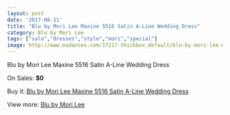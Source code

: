 ```yaml
---
layout: post
date: '2017-08-11'
title: "Blu by Mori Lee Maxine 5516 Satin A-Line Wedding Dress"
category: Blu by Mori Lee
tags: ["sale","dresses","style","mori","special"]
image: http://www.eudances.com/17217-thickbox_default/blu-by-mori-lee-maxine-5516-satin-a-line-wedding-dress.jpg
---
```

Blu by Mori Lee Maxine 5516 Satin A-Line Wedding Dress

On Sales: **$0**
<a href="https://www.eudances.com/en/blu-by-mori-lee/5029-blu-by-mori-lee-maxine-5516-satin-a-line-wedding-dress.html"><amp-img layout="responsive" width="600" height="600" src="//www.eudances.com/17217-thickbox_default/blu-by-mori-lee-maxine-5516-satin-a-line-wedding-dress.jpg" alt="Blu by Mori Lee Maxine 5516 Satin A-Line Wedding Dress 0" /></a>
<a href="https://www.eudances.com/en/blu-by-mori-lee/5029-blu-by-mori-lee-maxine-5516-satin-a-line-wedding-dress.html"><amp-img layout="responsive" width="600" height="600" src="//www.eudances.com/17220-thickbox_default/blu-by-mori-lee-maxine-5516-satin-a-line-wedding-dress.jpg" alt="Blu by Mori Lee Maxine 5516 Satin A-Line Wedding Dress 1" /></a>
<a href="https://www.eudances.com/en/blu-by-mori-lee/5029-blu-by-mori-lee-maxine-5516-satin-a-line-wedding-dress.html"><amp-img layout="responsive" width="600" height="600" src="//www.eudances.com/17219-thickbox_default/blu-by-mori-lee-maxine-5516-satin-a-line-wedding-dress.jpg" alt="Blu by Mori Lee Maxine 5516 Satin A-Line Wedding Dress 2" /></a>
<a href="https://www.eudances.com/en/blu-by-mori-lee/5029-blu-by-mori-lee-maxine-5516-satin-a-line-wedding-dress.html"><amp-img layout="responsive" width="600" height="600" src="//www.eudances.com/17218-thickbox_default/blu-by-mori-lee-maxine-5516-satin-a-line-wedding-dress.jpg" alt="Blu by Mori Lee Maxine 5516 Satin A-Line Wedding Dress 3" /></a>

Buy it: [Blu by Mori Lee Maxine 5516 Satin A-Line Wedding Dress](https://www.eudances.com/en/blu-by-mori-lee/5029-blu-by-mori-lee-maxine-5516-satin-a-line-wedding-dress.html "Blu by Mori Lee Maxine 5516 Satin A-Line Wedding Dress")

View more: [Blu by Mori Lee](https://www.eudances.com/en/39-blu-by-mori-lee "Blu by Mori Lee")